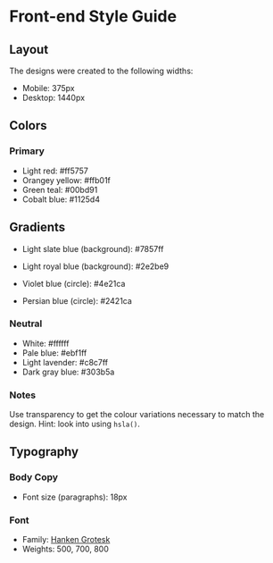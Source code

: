 # Front-end Style Guide

## Layout

The designs were created to the following widths:

- Mobile: 375px
- Desktop: 1440px

## Colors

### Primary

- Light red: 	#ff5757
- Orangey yellow: #ffb01f
- Green teal: #00bd91
- Cobalt blue: 	#1125d4

## Gradients

- Light slate blue (background): #7857ff
- Light royal blue (background): #2e2be9

- Violet blue (circle): #4e21ca
- Persian blue (circle): 	#2421ca



### Neutral

- White: #ffffff
- Pale blue: 	#ebf1ff
- Light lavender: 	#c8c7ff
- Dark gray blue: 	#303b5a

### Notes

Use transparency to get the colour variations necessary to match the design. Hint: look into using `hsla()`.

## Typography

### Body Copy

- Font size (paragraphs): 18px

### Font

- Family: [Hanken Grotesk](https://fonts.google.com/specimen/Hanken+Grotesk)
- Weights: 500, 700, 800
